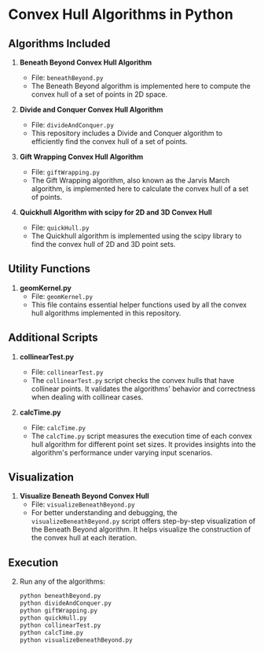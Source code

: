 # Convex Hull Algorithms in Python

## Algorithms Included

1. **Beneath Beyond Convex Hull Algorithm**
   - File: `beneathBeyond.py`
   - The Beneath Beyond algorithm is implemented here to compute the convex hull of a set of points in 2D space.

2. **Divide and Conquer Convex Hull Algorithm**
   - File: `divideAndConquer.py`
   - This repository includes a Divide and Conquer algorithm to efficiently find the convex hull of a set of points.

3. **Gift Wrapping Convex Hull Algorithm**
   - File: `giftWrapping.py`
   - The Gift Wrapping algorithm, also known as the Jarvis March algorithm, is implemented here to calculate the convex hull of a set of points.

4. **Quickhull Algorithm with scipy for 2D and 3D Convex Hull**
   - File: `quickHull.py`
   - The Quickhull algorithm is implemented using the scipy library to find the convex hull of 2D and 3D point sets.

## Utility Functions

1. **geomKernel.py**
   - File: `geomKernel.py`
   - This file contains essential helper functions used by all the convex hull algorithms implemented in this repository.
     
## Additional Scripts

1. **collinearTest.py**
   - File: `collinearTest.py`
   - The `collinearTest.py` script checks the convex hulls that have collinear points. It validates the algorithms' behavior and correctness when dealing with collinear cases.

2. **calcTime.py**
   - File: `calcTime.py`
   - The `calcTime.py` script measures the execution time of each convex hull algorithm for different point set sizes. It provides insights into the algorithm's performance under varying input scenarios.

## Visualization

1. **Visualize Beneath Beyond Convex Hull**
   - File: `visualizeBeneathBeyond.py`
   - For better understanding and debugging, the `visualizeBeneathBeyond.py` script offers step-by-step visualization of the Beneath Beyond algorithm. It helps visualize the construction of the convex hull at each iteration.

## Execution

2. Run any of the algorithms:

   ```bash
   python beneathBeyond.py
   python divideAndConquer.py
   python giftWrapping.py
   python quickHull.py
   python collinearTest.py
   python calcTime.py
   python visualizeBeneathBeyond.py
   ```
